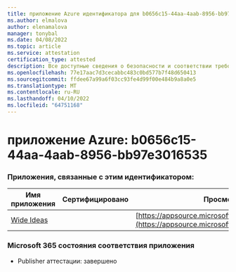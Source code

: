 ```yaml
---
title: приложение Azure идентификатора для b0656c15-44aa-4aab-8956-bb97e3016535
ms.author: elmalova
author: elenamalova
manager: tonybal
ms.date: 04/08/2022
ms.topic: article
ms.service: attestation
certification_type: attested
description: Все доступные сведения о безопасности и соответствии требованиям для b0656c15-44aa-4aab-8956-bb97e3016535.
ms.openlocfilehash: 77e17aac7d3cecabbc483c0bd577b7f48d650413
ms.sourcegitcommit: ffdee67a99a6f03cc93fe4d99f00e484b9a8a0e5
ms.translationtype: MT
ms.contentlocale: ru-RU
ms.lasthandoff: 04/10/2022
ms.locfileid: "64751168"
---
```

# <a name="azure-app-id-b0656c15-44aa-4aab-8956-bb97e3016535"></a>приложение Azure: b0656c15-44aa-4aab-8956-bb97e3016535


### <a name="apps-associated-with-this-id"></a>Приложения, связанные с этим идентификатором:
| **Имя приложения** | **Сертифицировано** | **Просмотр в AppSource** |
|--------------|---------------|-----------------------|
| [Wide Ideas](../forward/WA200000819.md) |  | [https://appsource.microsoft.com/product/office/WA200000819](https://appsource.microsoft.com/product/office/WA200000819) |

### <a name="microsoft-365-app-compliance-status"></a>Microsoft 365 состояния соответствия приложения
- Publisher аттестации: завершено
